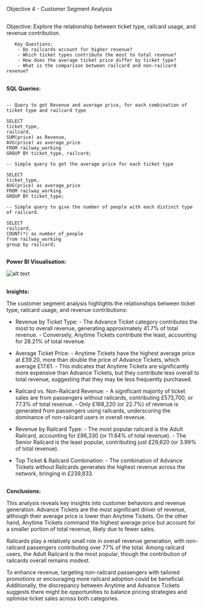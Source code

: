Objective 4 - Customer Segment Analysis
##
Objective: Explore the relationship between ticket type, railcard usage, and revenue contribution.

       Key Questions:
        - Do railcards account for higher revenue?
        - Which ticket types contribute the most to total revenue?
        - How does the average ticket price differ by ticket type?
        - What is the comparison between railcard and non-railcard revenue?

##
**SQL Queries:** 
```

-- Query to get Revenue and average price, for each combination of ticket type and railcard type

SELECT
ticket_type,
railcard,
SUM(price) as Revenue,
AVG(price) as average_price
FROM railway_working
GROUP BY ticket_type, railcard;
```


```
-- Simple query to get the average price for each ticket type

SELECT
ticket_type,
AVG(price) as average_price
FROM railway_working
GROUP BY ticket_type;
```


```
-- Simple query to give the number of people with each distinct type of railcard.

SELECT
railcard,
COUNT(*) as number_of_people
from railway_working
group by railcard;

```
##
**Power BI Visualisation:**

![alt text](https://github.com/tomredfern24/UK-Rail-Ticket-Sales-Analysis-SQL-PowerBI/blob/main/Visualisations/4.%20Ticket%20Type%20and%20Railcard%20Analysis.png)
##
**Insights:**

The customer segment analysis highlights the relationships between ticket type, railcard usage, and revenue contributions:

- Revenue by Ticket Type:
        - The Advance Ticket category contributes the most to overall revenue, generating approximately 41.7% of total revenue.
        - Conversely, Anytime Tickets contribute the least, accounting for 28.21% of total revenue.

- Average Ticket Price:
        - Anytime Tickets have the highest average price at £39.20, more than double the price of Advance Tickets, which average £17.61.
        - This indicates that Anytime Tickets are significantly more expensive than Advance Tickets, but they contribute less overall to total revenue, suggesting that they may be less frequently purchased.

- Railcard vs. Non-Railcard Revenue:
        - A significant majority of ticket sales are from passengers without railcards, contributing £573,700, or 77.3% of total revenue.
        - Only £168,220 (or 22.7%) of revenue is generated from passengers using railcards, underscoring the dominance of non-railcard users in overall revenue.

- Revenue by Railcard Type:
        - The most popular railcard is the Adult Railcard, accounting for £86,330 (or 11.64% of total revenue).
        - The Senior Railcard is the least popular, contributing just £29,620 (or 3.99% of total revenue).

- Top Ticket & Railcard Combination:
        - The combination of Advance Tickets without Railcards generates the highest revenue across the network, bringing in £239,833.

##
**Conclusions:**

This analysis reveals key insights into customer behaviors and revenue generation. Advance Tickets are the most significant driver of revenue, although their average price is lower than Anytime Tickets. On the other hand, Anytime Tickets command the highest average price but account for a smaller portion of total revenue, likely due to fewer sales.

Railcards play a relatively small role in overall revenue generation, with non-railcard passengers contributing over 77% of the total. Among railcard users, the Adult Railcard is the most popular, though the contribution of railcards overall remains modest.

To enhance revenue, targeting non-railcard passengers with tailored promotions or encouraging more railcard adoption could be beneficial. Additionally, the discrepancy between Anytime and Advance Tickets suggests there might be opportunities to balance pricing strategies and optimise ticket sales across both categories.
